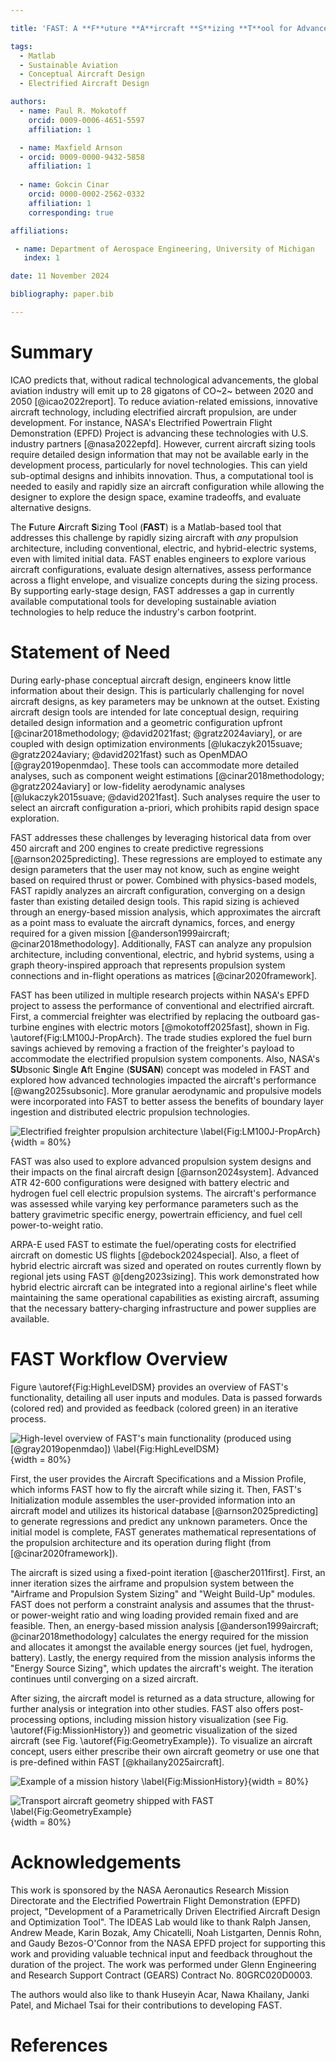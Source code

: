 ```yaml
---

title: 'FAST: A **F**uture **A**ircraft **S**izing **T**ool for Advanced Aircraft and Propulsion System Design'

tags:
  - Matlab
  - Sustainable Aviation
  - Conceptual Aircraft Design
  - Electrified Aircraft Design

authors:
  - name: Paul R. Mokotoff
    orcid: 0009-0006-4651-5597
    affiliation: 1

  - name: Maxfield Arnson
  - orcid: 0009-0000-9432-5858
    affiliation: 1
  
  - name: Gokcin Cinar
    orcid: 0000-0002-2562-0332
    affiliation: 1
    corresponding: true

affiliations:

 - name: Department of Aerospace Engineering, University of Michigan
   index: 1

date: 11 November 2024

bibliography: paper.bib

---
```


<!--------------------------------------------------------->
<!--------------------------------------------------------->
<!--------------------------------------------------------->

<!----------------------------
|                            |
| SUMMARY                    |
|                            |
----------------------------->

# Summary

ICAO predicts that, without radical technological advancements, the global aviation industry will emit up to 28 gigatons of CO~2~ between 2020 and 2050 [@icao2022report].
To reduce aviation-related emissions, innovative aircraft technology, including electrified aircraft propulsion, are under development.
For instance, NASA's Electrified Powertrain Flight Demonstration (EPFD) Project is advancing these technologies with U.S. industry partners [@nasa2022epfd].
However, current aircraft sizing tools require detailed design information that may not be available early in the development process, particularly for novel technologies.
This can yield sub-optimal designs and inhibits innovation.
Thus, a computational tool is needed to easily and rapidly size an aircraft configuration while allowing the designer to explore the design space, examine tradeoffs, and evaluate alternative designs.

The **F**uture **A**ircraft **S**izing **T**ool (**FAST**) is a Matlab-based tool that addresses this challenge by rapidly sizing aircraft with *any* propulsion architecture, including conventional, electric, and hybrid-electric systems, even with limited initial data.
FAST enables engineers to explore various aircraft configurations, evaluate design alternatives, assess performance across a flight envelope, and visualize concepts during the sizing process.
By supporting early-stage design, FAST addresses a gap in currently available computational tools for developing sustainable aviation technologies to help reduce the industry's carbon footprint.

<!--------------------------------------------------------->
<!--------------------------------------------------------->
<!--------------------------------------------------------->

<!----------------------------
|                            |
| STATEMENT OF NEED          |
|                            |
| From JOSS:                 |
| A Statement of need section|
| that clearly illustrates   |
| the research purpose of the|
| software and places it in  |
| the context of related work|
|                            |
----------------------------->

# Statement of Need

During early-phase conceptual aircraft design, engineers know little information about their design.
This is particularly challenging for novel aircraft designs, as key parameters may be unknown at the outset.
Existing aircraft design tools are intended for late conceptual design, requiring detailed design information and a geometric configuration upfront [@cinar2018methodology; @david2021fast; @gratz2024aviary], or are coupled with design optimization environments [@lukaczyk2015suave; @gratz2024aviary; @david2021fast} such as OpenMDAO [@gray2019openmdao].
These tools can accommodate more detailed analyses, such as component weight estimations [@cinar2018methodology; @gratz2024aviary] or low-fidelity aerodynamic analyses [@lukaczyk2015suave; @david2021fast]. Such analyses require the user to select an aircraft configuration a-priori, which prohibits rapid design space exploration.

FAST addresses these challenges by leveraging historical data from over 450 aircraft and 200 engines to create predictive regressions [@arnson2025predicting].
These regressions are employed to estimate any design parameters that the user may not know, such as engine weight based on required thrust or power.
Combined with physics-based models, FAST rapidly analyzes an aircraft configuration, converging on a design faster than existing detailed design tools.
This rapid sizing is achieved through an energy-based mission analysis, which approximates the aircraft as a point mass to evaluate the aircraft dynamics, forces, and energy required for a given mission [@anderson1999aircraft; @cinar2018methodology].
Additionally, FAST can analyze any propulsion architecture, including conventional, electric, and hybrid systems, using a graph theory-inspired approach that represents propulsion system connections and in-flight operations as matrices [@cinar2020framework].

FAST has been utilized in multiple research projects within NASA's EPFD project to assess the performance of conventional and electrified aircraft.
First, a commercial freighter was electrified by replacing the outboard gas-turbine engines with electric motors [@mokotoff2025fast], shown in Fig. \autoref{Fig:LM100J-PropArch}.
The trade studies explored the fuel burn savings achieved by removing a fraction of the freighter's payload to accommodate the electrified propulsion system components.
Also, NASA's **SU**bsonic **S**ingle **A**ft E**n**gine (**SUSAN**) concept was modeled in FAST and explored how advanced technologies impacted the aircraft's performance [@wang2025subsonic].
More granular aerodynamic and propulsive models were incorporated into FAST to better assess the benefits of boundary layer ingestion and distributed electric propulsion technologies.

![Electrified freighter propulsion architecture \label{Fig:LM100J-PropArch}](Figures/ElectrifiedPropArch-NoLambda.PNG){width = 80%}

FAST was also used to explore advanced propulsion system designs and their impacts on the final aircraft design [@arnson2024system].
Advanced ATR 42-600 configurations were designed with battery electric and hydrogen fuel cell electric propulsion systems.
The aircraft's performance was assessed while varying key performance parameters such as the battery gravimetric specific energy, powertrain efficiency, and fuel cell power-to-weight ratio.

ARPA-E used FAST to estimate the fuel/operating costs for electrified aircraft on domestic US flights [@debock2024special].
Also, a fleet of hybrid electric aircraft was sized and operated on routes currently flown by regional jets using FAST @[deng2023sizing].
This work demonstrated how hybrid electric aircraft can be integrated into a regional airline's fleet while maintaining the same operational capabilities as existing aircraft, assuming that the necessary battery-charging infrastructure and power supplies are available.

<!--------------------------------------------------------->
<!--------------------------------------------------------->
<!--------------------------------------------------------->

<!----------------------------
|                            |
| FAST WORKFLOW              |
|                            |
----------------------------->

# FAST Workflow Overview

Figure \autoref{Fig:HighLevelDSM} provides an overview of FAST's functionality, detailing all user inputs and modules.
Data is passed forwards (colored red) and provided as feedback (colored green) in an iterative process.

![High-level overview of FAST's main functionality (produced using [@gray2019openmdao]) \label{Fig:HighLevelDSM}](Figures/Collapsed-WtArrows-Edited.PNG){width = 80%}

First, the user provides the Aircraft Specifications and a Mission Profile, which informs FAST how to fly the aircraft while sizing it.
Then, FAST's Initialization module assembles the user-provided information into an aircraft model and utilizes its historical database [@arnson2025predicting] to generate regressions and predict any unknown parameters.
Once the initial model is complete, FAST generates mathematical representations of the propulsion architecture and its operation during flight (from [@cinar2020framework]).

The aircraft is sized using a fixed-point iteration [@ascher2011first].
First, an inner iteration sizes the airframe and propulsion system between the "Airframe and Propulsion System Sizing" and "Weight Build-Up" modules.
FAST does not perform a constraint analysis and assumes that the thrust- or power-weight ratio and wing loading provided remain fixed and are feasible.
Then, an energy-based mission analysis [@anderson1999aircraft; @cinar2018methodology] calculates the energy required for the mission and allocates it amongst the available energy sources (jet fuel, hydrogen, battery).
Lastly, the energy required from the mission analysis informs the "Energy Source Sizing", which updates the aircraft's weight.
The iteration continues until converging on a sized aircraft.

After sizing, the aircraft model is returned as a data structure, allowing for further analysis or integration into other studies.
FAST also offers post-processing options, including mission history visualization (see Fig. \autoref{Fig:MissionHistory}) and geometric visualization of the sized aircraft (see Fig. \autoref{Fig:GeometryExample}).
To visualize an aircraft concept, users either prescribe their own aircraft geometry or use one that is pre-defined within FAST [@khailany2025aircraft].

![Example of a mission history \label{Fig:MissionHistory}](Figures/MissionHistoryLabeled.PNG){width = 80%}

![Transport aircraft geometry shipped with FAST \label{Fig:GeometryExample}](Figures/Transport.PNG){width = 80%}

<!--------------------------------------------------------->
<!--------------------------------------------------------->
<!--------------------------------------------------------->

<!----------------------------
|                            |
| ACKNOWLEDGEMENTS           |
|                            |
----------------------------->

# Acknowledgements

This work is sponsored by the NASA Aeronautics Research Mission Directorate and the Electrified Powertrain Flight Demonstration (EPFD) project, "Development of a Parametrically Driven Electrified Aircraft Design and Optimization Tool".
The IDEAS Lab would like to thank Ralph Jansen, Andrew Meade, Karin Bozak, Amy Chicatelli, Noah Listgarten, Dennis Rohn, and Gaudy Bezos-O'Connor from the NASA EPFD project for supporting this work and providing valuable technical input and feedback throughout the duration of the project.
The work was performed under Glenn Engineering and Research Support Contract (GEARS) Contract No. 80GRC020D0003.

The authors would also like to thank Huseyin Acar, Nawa Khailany, Janki Patel, and Michael Tsai for their contributions to developing FAST.

<!--------------------------------------------------------->
<!--------------------------------------------------------->
<!--------------------------------------------------------->

<!----------------------------
|                            |
| REFERENCES                 |
| (included automatically)   |
|                            |
----------------------------->

# References
